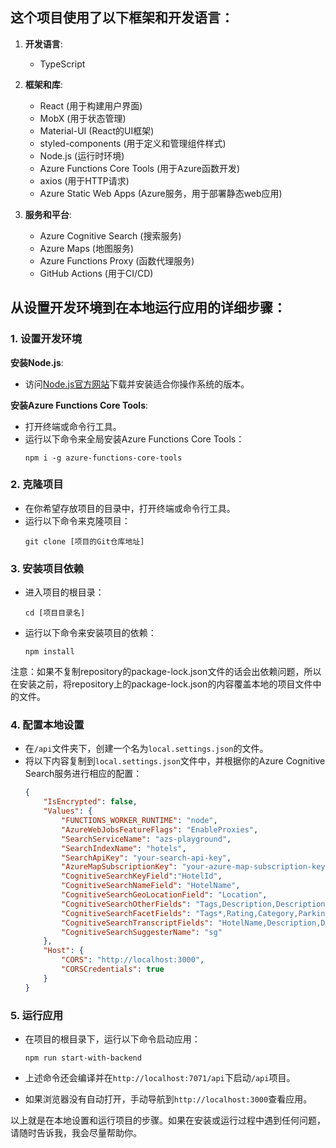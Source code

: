 ## 这个项目使用了以下框架和开发语言：

1. **开发语言**:
   - TypeScript

2. **框架和库**:
   - React (用于构建用户界面)
   - MobX (用于状态管理)
   - Material-UI (React的UI框架)
   - styled-components (用于定义和管理组件样式)
   - Node.js (运行时环境)
   - Azure Functions Core Tools (用于Azure函数开发)
   - axios (用于HTTP请求)
   - Azure Static Web Apps (Azure服务，用于部署静态web应用)

3. **服务和平台**:
   - Azure Cognitive Search (搜索服务)
   - Azure Maps (地图服务)
   - Azure Functions Proxy (函数代理服务)
   - GitHub Actions (用于CI/CD)



## 从设置开发环境到在本地运行应用的详细步骤：

### 1. 设置开发环境

**安装Node.js**:
- 访问[Node.js官方网站](https://nodejs.org/en)下载并安装适合你操作系统的版本。

**安装Azure Functions Core Tools**:
- 打开终端或命令行工具。
- 运行以下命令来全局安装Azure Functions Core Tools：
  ```
  npm i -g azure-functions-core-tools
  ```

### 2. 克隆项目

- 在你希望存放项目的目录中，打开终端或命令行工具。
- 运行以下命令来克隆项目：
  ```
  git clone [项目的Git仓库地址]
  ```

### 3. 安装项目依赖

- 进入项目的根目录：
  ```
  cd [项目目录名]
  ```
- 运行以下命令来安装项目的依赖：
  ```
  npm install
  ```

注意：如果不复制repository的package-lock.json文件的话会出依赖问题，所以在安装之前，将repository上的package-lock.json的内容覆盖本地的项目文件中的文件。

### 4. 配置本地设置

- 在`/api`文件夹下，创建一个名为`local.settings.json`的文件。
- 将以下内容复制到`local.settings.json`文件中，并根据你的Azure Cognitive Search服务进行相应的配置：
  ```json
  {
      "IsEncrypted": false,
      "Values": {
          "FUNCTIONS_WORKER_RUNTIME": "node",
          "AzureWebJobsFeatureFlags": "EnableProxies",
          "SearchServiceName": "azs-playground",
          "SearchIndexName": "hotels",
          "SearchApiKey": "your-search-api-key",
          "AzureMapSubscriptionKey": "your-azure-map-subscription-key",
          "CognitiveSearchKeyField":"HotelId",
          "CognitiveSearchNameField": "HotelName",
          "CognitiveSearchGeoLocationField": "Location",
          "CognitiveSearchOtherFields": "Tags,Description,Description_fr,Category",
          "CognitiveSearchFacetFields": "Tags*,Rating,Category,ParkingIncluded,LastRenovationDate",
          "CognitiveSearchTranscriptFields": "HotelName,Description,Description_fr",
          "CognitiveSearchSuggesterName": "sg"
      },
      "Host": {
          "CORS": "http://localhost:3000",
          "CORSCredentials": true
      }
  }
  ```

### 5. 运行应用

- 在项目的根目录下，运行以下命令启动应用：
  ```
  npm run start-with-backend
  ```

- 上述命令还会编译并在`http://localhost:7071/api`下启动`/api`项目。

- 如果浏览器没有自动打开，手动导航到`http://localhost:3000`查看应用。

以上就是在本地设置和运行项目的步骤。如果在安装或运行过程中遇到任何问题，请随时告诉我，我会尽量帮助你。